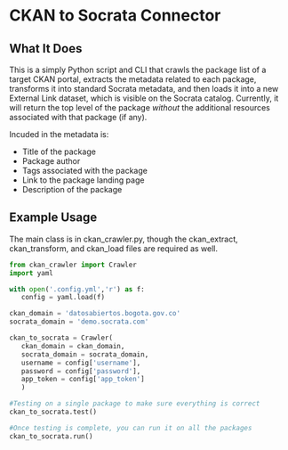 # CKAN to Socrata Connector

## What It Does

This is a simply Python script and CLI that crawls the package list of a target CKAN portal, extracts the metadata related to each package, transforms it into standard Socrata metadata, and then loads it into a new External Link dataset, which is visible on the Socrata catalog. Currently, it will return the top level of the package _without_ the additional resources associated with that package (if any).

Incuded in the metadata is:

- Title of the package
- Package author
- Tags associated with the package
- Link to the package landing page
- Description of the package

## Example Usage

 The main class is in ckan_crawler.py, though the ckan_extract, ckan_transform, and ckan_load files are required as well. 

 ```python
 from ckan_crawler import Crawler
import yaml

with open('.config.yml','r') as f:
	config = yaml.load(f)

ckan_domain = 'datosabiertos.bogota.gov.co'
socrata_domain = 'demo.socrata.com'

ckan_to_socrata = Crawler(
	ckan_domain = ckan_domain,
	socrata_domain = socrata_domain,
	username = config['username'],
	password = config['password'],
	app_token = config['app_token']
	)

#Testing on a single package to make sure everything is correct
ckan_to_socrata.test()

#Once testing is complete, you can run it on all the packages
ckan_to_socrata.run()
``` 